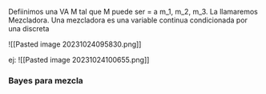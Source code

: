 Defiinimos una VA M tal que M puede ser = a m_1, m_2, m_3. La llamaremos Mezcladora. Una mezcladora es una variable continua condicionada por una discreta

![[Pasted image 20231024095830.png]]

ej: 
![[Pasted image 20231024100655.png]]
### Bayes para mezcla
